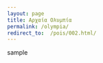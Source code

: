 ```yaml
---
layout: page
title: Αρχαία Ολυμπία
permalink: /olympia/
redirect_to:  /pois/002.html/
---
```


sample
